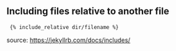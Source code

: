 ## Including files relative to another file

     {% include_relative dir/filename %}
     
source: https://jekyllrb.com/docs/includes/
